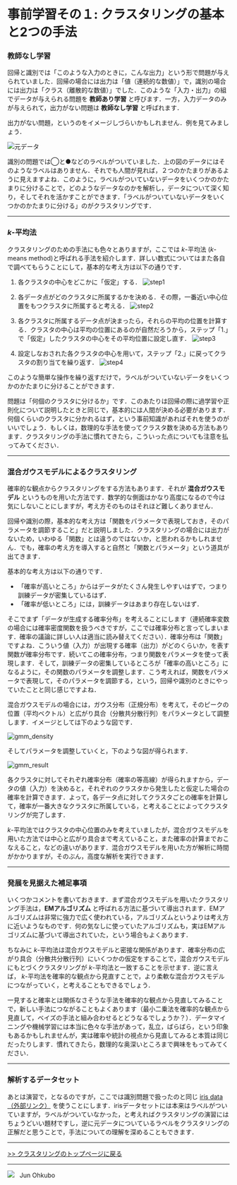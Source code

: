 # 事前学習その１: クラスタリングの基本と2つの手法

### 教師なし学習
回帰と識別では「このような入力のときに，こんな出力」という形で問題が与えられていました．回帰の場合には出力は「値（連続的な数値）」で，識別の場合には出力は「クラス（離散的な数値）」でした．このような「入力・出力」の組でデータが与えられる問題を **教師あり学習** と呼びます．一方，入力データのみが与えられて，出力がない問題は **教師なし学習** と呼ばれます．

出力がない問題，というのをイメージしづらいかもしれません．例を見てみましょう．

![元データ](./img/fig_clustering_data.png)

識別の問題では◯と●などのラベルがついていました．上の図のデータにはそのようなラベルはありません．それでも人間が見れば，２つのかたまりがあるように見えますよね．このように，ラベルがついていないデータをいくつかのかたまりに分けることで，どのようなデータなのかを解析し，データについて深く知り，そしてそれを活かすことができます．「ラベルがついていないデータをいくつかのかたまりに分ける」のがクラスタリングです．

***
### *k*-平均法

クラスタリングのための手法にも色々とありますが，ここでは *k*-平均法 (*k*-means method)と呼ばれる手法を紹介します．詳しい数式についてはまた各自で調べてもらうことにして，基本的な考え方は以下の通りです．

1. 各クラスタの中心をどこかに「仮定」する．
![step1](./img/fig_clustering_kmeans_step1.png)

1. 各データ点がどのクラスタに所属するかを決める．その際，一番近い中心位置をもつクラスタに所属すると考える．
![step2](./img/fig_clustering_kmeans_step2.png)

1. 各クラスタに所属するデータ点が決まったら，それらの平均の位置を計算する．クラスタの中心は平均の位置にあるのが自然だろうから，ステップ「1.」で「仮定」したクラスタの中心をその平均位置に設定し直す．
![step3](./img/fig_clustering_kmeans_step3.png)

1. 設定しなおされた各クラスタの中心を用いて，ステップ「2.」に戻ってクラスタの割り当てを繰り返す．
![step4](./img/fig_clustering_kmeans_step4.png)

このような簡単な操作を繰り返すだけで，ラベルがついていないデータをいくつかのかたまりに分けることができます．

問題は「何個のクラスタに分けるか」です．このあたりは回帰の際に過学習や正則化について説明したときと同じで，基本的には人間が決める必要があります．何個くらいのクラスタに分かれるはず，という事前知識があればそれを使うのがいいでしょう．もしくは，数理的な手法を使ってクラスタ数を決める方法もあります．クラスタリングの手法に慣れてきたら，こういった点についても注意を払ってみてください．

***
### 混合ガウスモデルによるクラスタリング

確率的な観点からクラスタリングをする方法もあります．それが **混合ガウスモデル** というものを用いた方法です．数学的な側面はかなり高度になるので今は気にしないことにしますが，考え方そのものはそれほど難しくありません．

回帰や識別の際，基本的な考え方は「関数をパラメータで表現しておき，そのパラメータを調節すること」だと説明しました．クラスタリングの場合には出力がないため，いわゆる「関数」とは違うのではないか，と思われるかもしれません．でも，確率の考え方を導入すると自然と「関数とパラメータ」という道具が出てきます．

基本的な考え方は以下の通りです．

- 「確率が高いところ」からはデータがたくさん発生しやすいはずで，つまり訓練データが密集しているはず．
- 「確率が低いところ」には，訓練データはあまり存在しないはず．

そこでまず「データが生成する確率分布」を考えることにします（連続確率変数の場合には確率密度関数を扱うべきですが，ここでは確率分布と言ってしまいます．確率の議論に詳しい人は適当に読み替えてください）．確率分布は「関数」ですよね．こういう値（入力）が出現する確率（出力）がどのくらいか，を表す関数が確率分布です．続いてこの確率分布，つまり関数をパラメータを使って表現します．そして，訓練データの密集しているところが「確率の高いところ」になるように，その関数のパラメータを調整します．こう考えれば，関数をパラメータで表現して，そのパラメータを調節する，という，回帰や識別のときにやっていたことと同じ感じですよね．

混合ガウスモデルの場合には，ガウス分布（正規分布）を考えて，そのピークの位置（平均ベクトル）と広がり具合（分散共分散行列）をパラメータとして調整します．イメージとしては下のような図です．

![gmm_density](./img/fig_clustering_gmm_density.png)

そしてパラメータを調整していくと，下のような図が得られます．

![gmm_result](./img/fig_clustering_gmm.png)

各クラスタに対してそれぞれ確率分布（確率の等高線）が得られますから，データの値（入力）を決めると，それぞれのクラスタから発生したと仮定した場合の確率を計算できます．よって，各データ点に対してクラスタごとの確率を計算して，確率が一番大きなクラスタに所属している，と考えることによってクラスタリングが完了します．

*k*-平均法ではクラスタの中心位置のみを考えていましたが，混合ガウスモデルを用いた方法では中心と広がり具合まで考えていること，また確率の計算までおこなえること，などの違いがあります．混合ガウスモデルを用いた方が解析に時間がかかりますが，そのぶん，高度な解析を実行できます．

***
### 発展を見据えた補足事項

いくつかコメントを書いておきます．まず混合ガウスモデルを用いたクラスタリング手法は，**EMアルゴリズム** と呼ばれる方法に基づいて導出されます．EMアルゴリズムは非常に強力で広く使われている，アルゴリズムというよりは考え方に近いようなものです．何の気なしに使っていたアルゴリズムも，実はEMアルゴリズムに基づいて導出されていた，という場合もよくあります．

ちなみに *k*-平均法は混合ガウスモデルと密接な関係があります．確率分布の広がり具合（分散共分散行列）にいくつかの仮定をすることで，混合ガウスモデルにもとづくクラスタリングが *k*-平均法と一致することを示せます．逆に言えば， *k*-平均法を確率的な観点から見直すことで，より柔軟な混合ガウスモデルにつながっていく，と考えることもできるでしょう．

一見すると確率とは関係なさそうな手法を確率的な観点から見直してみることで，新しい手法につながることもよくあります（最小二乗法を確率的な観点から見直して，ベイズの手法と組み合わせるとどうなるでしょうか？）．データマイニングや機械学習には本当に色々な手法があって，乱立，ばらばら，という印象もあるかもしれませんが，実は確率や統計の視点から見直してみると本質は同じだったりします．慣れてきたら，数理的な奥深いところまで興味をもってみてください．

***
### 解析するデータセット

あとは演習で，となるのですが，ここでは識別問題で扱ったのと同じ [iris data（外部リンク）](https://archive.ics.uci.edu/ml/datasets/Iris) を使うことにします．irisデータセットには本来はラベルがついていますが，ラベルがついていなかった，と考えればクラスタリングの演習にはちょうどいい題材ですし，逆に元データについているラベルをクラスタリングの正解だと思うことで，手法についての理解を深めることもできます．

***
[>> クラスタリングのトップページに戻る](./README.md)
***
<img src="https://i.creativecommons.org/l/by-nc-sa/4.0/88x31.png"> &nbsp; Jun Ohkubo
